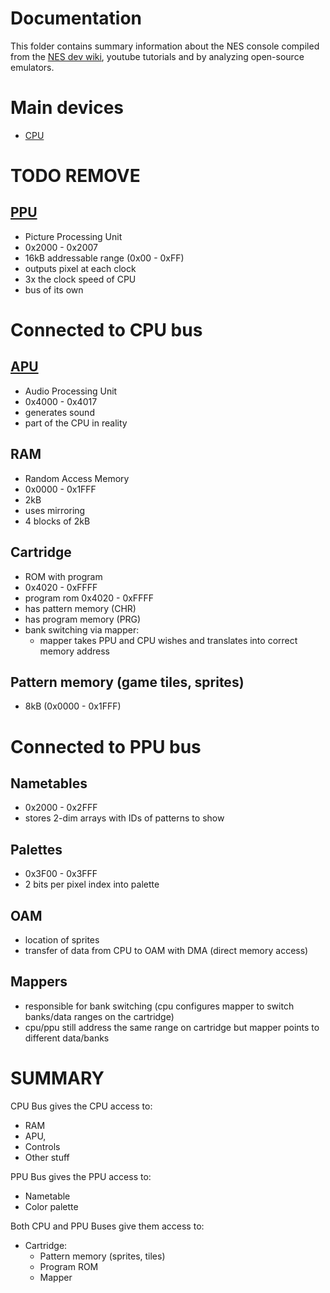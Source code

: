 # Documentation

This folder contains summary information about the NES console compiled from the [NES dev wiki](http://wiki.nesdev.com/), youtube tutorials and by analyzing open-source emulators.

# Main devices

- [CPU](CPU.md)

# TODO REMOVE

## [PPU](http://wiki.nesdev.com/w/index.php/PPU)

- Picture Processing Unit
- 0x2000 - 0x2007
- 16kB addressable range (0x00 - 0xFF)
- outputs pixel at each clock
- 3x the clock speed of CPU
- bus of its own
 
# Connected to CPU bus

## [APU](http://wiki.nesdev.com/w/index.php/APU)

- Audio Processing Unit
- 0x4000 - 0x4017
- generates sound
- part of the CPU in reality

## RAM

- Random Access Memory
- 0x0000 - 0x1FFF
- 2kB
- uses mirroring
- 4 blocks of 2kB

## Cartridge

- ROM with program
- 0x4020 - 0xFFFF
- program rom 0x4020 - 0xFFFF
- has pattern memory (CHR)
- has program memory (PRG)
- bank switching via mapper:
  - mapper takes PPU and CPU wishes and translates into correct memory address

## Pattern memory (game tiles, sprites)

- 8kB (0x0000 - 0x1FFF)

# Connected to PPU bus

## Nametables

- 0x2000 - 0x2FFF
- stores 2-dim arrays with IDs of patterns to show

## Palettes

- 0x3F00 - 0x3FFF
- 2 bits per pixel index into palette

## OAM

- location of sprites
- transfer of data from CPU to OAM with DMA (direct memory access)

## Mappers

- responsible for bank switching (cpu configures mapper to switch banks/data ranges on the cartridge)
- cpu/ppu still address the same range on cartridge but mapper points to different data/banks

# SUMMARY

CPU Bus gives the CPU access to:
- RAM
- APU,
- Controls
- Other stuff

PPU Bus gives the PPU access to:
- Nametable
- Color palette

Both CPU and PPU Buses give them access to:
- Cartridge:
  - Pattern memory (sprites, tiles)
  - Program ROM 
  - Mapper
